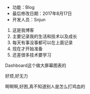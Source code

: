  * 功能：Blog
 * 最后修改日期：2017年8月17日
 * 开发人员：Snjun 

 1. 这是我博客
 2. 主要记录我的生活和技术以及成长
 3. 每天有事没事都可以在上面记录
 4. 现在才开始准备
 5. 还差很多技术要学习


Dashboard这个做大屏幕图表的

好烦,好无力

啊啊啊,好困,真不知道别人是怎么打鸡血的

